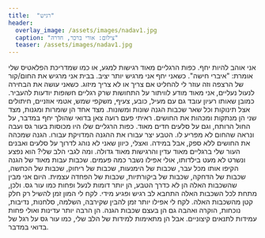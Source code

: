 ```yaml
---
title:  "רגיש"
header:
  overlay_image: /assets/images/nadav1.jpg
  caption: "צילום: אורי ברכר, חדרה"
  teaser: /assets/images/nadav1.jpg
---
```

<!--more-->

אני אוהב להיות יחף. כפות הרגליים מאוד רגישות למגע, או כמו שמדריכת הפלאטיס שלי אומרת: "איברי חישה". כשאני יחף אני מרגיש יותר יציב. בבית אני מרגיש את החום/קור של הרצפה וזה עוזר לי להחליט אם צריך או לא צריך מיזוג. כשאני עושה את הבחירה לנעול נעליים, אני מאוד מודע לוויתור על התחושות שרק רגליים חשופות יודעות להעביר.
כמובן שאותו רעיון עובד גם עם מעיל, כובע, צעיף, משקפי שמש, אטמי אוזניים, חיתולים אצל תינוקות וכל שאר שכבות הגנה שונות ומשונות. מצד אחד הן שומרות ומגנות, מצד שני הן מנתקות ומכהות את החושים.
ראיתי פעם רועה צאן בדואי שהולך יחף במדבר, על החול הרותח, וגם על סלעים חדים מאוד. כפות הרגליים שלו היו מכוסות בעור גס ועבה ונראה שהחום לא מפריע לו. הטבע יצר עבורו את ההגנה המדויקת עבורו. הגנה שמכהה את החושים ללא ספק, אבל במידה. ואצלי, כיוון שאני לא נוהג לדרוך על סלעים ואבנים העור שלי ברגליים מאוד עדין והרגישות מאוד גדולה.
ומה לגבי הלב שלי?
הוא נפצע ונשרט לא מעט בילדותו, אולי אפילו נשבר כמה פעמים. שכבות עבות מאוד של הגנה הקיפו אותו מכל עבר, שכבות של הימנעות, שכבות של ריחוק, שכבות של הכחשה, שכבות של הדחקה, שכבות של ביקורתיות, שכבות של הפחדה עצמית. היום אני מבין שהשכבות האלה הן לא כדרך הטבע, הן יותר דומות לנעל ופחות כמו עור גס. ולכן, מתחת לכל השכבות האלה התחבא לב רגיש ופגיע מידי.
לקח לי המון זמן להשיל רק חלק קטן מהשכבות האלה. לקח לי אפילו יותר זמן להבין שקירבה, השלמה, סלחנות, נדיבות, נוכחות, הוקרה ואהבה גם הן בעצם שכבות הגנה. הן הרבה יותר עדינות ואולי פחות עמידות לתנאים קיצוניים. אבל הן מתאימות למידות של הלב שלי, כמו עור גס על רגל של בדואי במדבר.